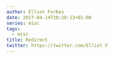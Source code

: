 ```yaml
---
author: Elliot Forbes
date: 2017-04-14T20:28:13+01:00
series: misc
tags:
  - misc
title: Redirect
twitter: https://twitter.com/Elliot_F
---
```


<script type="text/javascript">
    const urlParams = new URLSearchParams(window.location.search);
    const token = urlParams.get('token');
    Cookies.set("jwt-token", token);

    var redirect_url = Cookies.get("redirect_url");
    // console.log(redirect_url);
    if(typeof redirect_url !== 'undefined') {
        Cookies.remove("redirect_url");
        window.location.replace(redirect_url);
    }

</script>